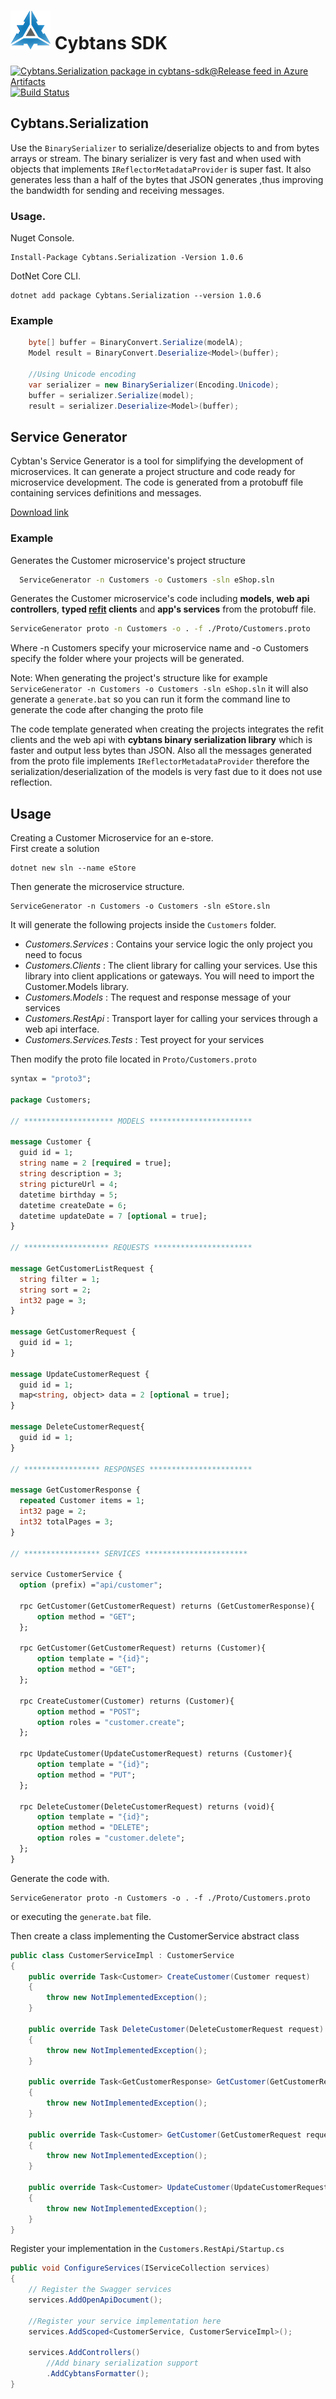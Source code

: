 # ![Logo](CybtansSDK/cybtan.png) Cybtans SDK
[![Cybtans.Serialization package in cybtans-sdk@Release feed in Azure Artifacts](https://feeds.dev.azure.com/cybtans/f890b23d-d5ed-45bb-8308-1fe776f4fa8a/_apis/public/Packaging/Feeds/c8742fb6-b06b-42df-b89a-4dc8a8b66de6%40c6956002-6052-4d67-940b-9bcb161382ee/Packages/337fb4d3-cdc2-472e-89d0-f13069e7c086/Badge)](https://dev.azure.com/cybtans/CybtansSDK/_packaging?_a=package&feed=c8742fb6-b06b-42df-b89a-4dc8a8b66de6%40c6956002-6052-4d67-940b-9bcb161382ee&package=337fb4d3-cdc2-472e-89d0-f13069e7c086&preferRelease=true)
[![Build Status](https://dev.azure.com/cybtans/CybtansSDK/_apis/build/status/ansel86castro.cybtans-sdk?branchName=master)](https://dev.azure.com/cybtans/CybtansSDK/_build/latest?definitionId=1&branchName=master)

## Cybtans.Serialization

Use the `BinarySerializer` to serialize/deserialize objects to and from bytes arrays or stream. The binary serializer is very fast and when used with objects that implements `IReflectorMetadataProvider` is super fast. It also generates less than a half of the bytes that JSON generates ,thus improving the bandwidth for sending and receiving messages.

### Usage. 
Nuget Console.  
``` 
Install-Package Cybtans.Serialization -Version 1.0.6
```

DotNet Core CLI.  
```
dotnet add package Cybtans.Serialization --version 1.0.6
```

### Example

```csharp
    byte[] buffer = BinaryConvert.Serialize(modelA);
    Model result = BinaryConvert.Deserialize<Model>(buffer);

    //Using Unicode encoding
    var serializer = new BinarySerializer(Encoding.Unicode);
    buffer = serializer.Serialize(model);
    result = serializer.Deserialize<Model>(buffer);
```


## Service Generator
Cybtan's Service Generator is a tool for simplifying the development of microservices. It can generate a project structure and code ready for microservice development. The code is generated from a protobuff file containing services definitions and messages.

[Download link](https://github.com/ansel86castro/cybtans-sdk/releases/download/v1.0.6/ServiceGenerator.x64.zip) 

### Example
Generates the Customer microservice's project structure
```bash
  ServiceGenerator -n Customers -o Customers -sln eShop.sln
```

Generates the Customer microservice's code including **models**, **web api controllers**, **typed [refit](https://github.com/reactiveui/refit) clients** and **app's services** from the protobuff file.  
```bash
ServiceGenerator proto -n Customers -o . -f ./Proto/Customers.proto
```

Where -n Customers specify your microservice name and -o Customers specify the folder where your projects will be generated.

Note: When generating the project's structure like for example `ServiceGenerator -n Customers -o Customers -sln eShop.sln`
it will also generate a `generate.bat` so you can run it form the command line to generate the code after changing the proto file

The code template generated when creating the projects integrates the refit clients and the web api with **cybtans binary serialization library** which is faster and output less bytes than JSON. Also all the messages generated from the proto file implements `IReflectorMetadataProvider` therefore the serialization/deserialization of the models is very fast due to it does not use reflection.

## Usage 
Creating a Customer Microservice for an e-store.  
First create a solution  
``` 
dotnet new sln --name eStore 
```
Then generate the microservice structure.  
```
ServiceGenerator -n Customers -o Customers -sln eStore.sln
```
It will generate the following projects inside the `Customers` folder.  
  - *Customers.Services* : Contains your service logic the only project you need to focus
  - *Customers.Clients* : The client library for calling your services. Use this library into client applications or gateways. You will need to import the Customer.Models library.
  - *Customers.Models* : The request and response message of your services
  - *Customers.RestApi* : Transport layer for calling your services through a web api interface.
  - *Customers.Services.Tests* : Test proyect for your services

  Then modify the proto file located in `Proto/Customers.proto`

  ```proto
 syntax = "proto3";

package Customers;

// ******************** MODELS ***********************

message Customer {
	guid id = 1;
	string name = 2 [required = true];
	string description = 3;	
	string pictureUrl = 4;	
	datetime birthday = 5;
	datetime createDate = 6;
	datetime updateDate = 7 [optional = true];	
}

// ******************* REQUESTS **********************

message GetCustomerListRequest {
	string filter = 1;
	string sort = 2;
	int32 page = 3;
}

message GetCustomerRequest {
	guid id = 1;
}

message UpdateCustomerRequest {
	guid id = 1;	
	map<string, object> data = 2 [optional = true];
}

message DeleteCustomerRequest{
	guid id = 1;
}

// ***************** RESPONSES ***********************

message GetCustomerResponse {
	repeated Customer items = 1;
	int32 page = 2;
	int32 totalPages = 3;
}

// ***************** SERVICES ***********************

service CustomerService {
	option (prefix) ="api/customer";

	rpc GetCustomer(GetCustomerRequest) returns (GetCustomerResponse){		
		option method = "GET";
	};

	rpc GetCustomer(GetCustomerRequest) returns (Customer){	
		option template = "{id}"; 
		option method = "GET";
	};

	rpc CreateCustomer(Customer) returns (Customer){			
		option method = "POST";
		option roles = "customer.create";
	};

	rpc UpdateCustomer(UpdateCustomerRequest) returns (Customer){			
		option template = "{id}"; 
		option method = "PUT";		
	};

	rpc DeleteCustomer(DeleteCustomerRequest) returns (void){
		option template = "{id}"; 		
		option method = "DELETE";
		option roles = "customer.delete";
	};
}

```
Generate the code with. 
```
ServiceGenerator proto -n Customers -o . -f ./Proto/Customers.proto
```

or executing the `generate.bat` file. 

Then create a class implementing the CustomerService abstract class

```csharp
public class CustomerServiceImpl : CustomerService
{
    public override Task<Customer> CreateCustomer(Customer request)
    {
        throw new NotImplementedException();
    }

    public override Task DeleteCustomer(DeleteCustomerRequest request)
    {
        throw new NotImplementedException();
    }

    public override Task<GetCustomerResponse> GetCustomer(GetCustomerRequest request)
    {
        throw new NotImplementedException();
    }

    public override Task<Customer> GetCustomer(GetCustomerRequest request)
    {
        throw new NotImplementedException();
    }

    public override Task<Customer> UpdateCustomer(UpdateCustomerRequest request)
    {
        throw new NotImplementedException();
    }
}
```

Register your implementation in the `Customers.RestApi/Startup.cs` 

```csharp
public void ConfigureServices(IServiceCollection services)
{
    // Register the Swagger services
    services.AddOpenApiDocument();

    //Register your service implementation here
    services.AddScoped<CustomerService, CustomerServiceImpl>();

    services.AddControllers()
        //Add binary serialization support
        .AddCybtansFormatter();   
}
```



